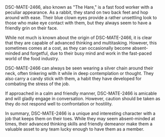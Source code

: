 DSC-MATE-2466, also known as "The Hare," is a fast food worker with a peculiar appearance. As a rabbit, they stand on two back feet and hop around with ease. Their blue clown eyes provide a rather unsettling look to those who make eye contact with them, but they always seem to have a friendly grin on their face. 

While not much is known about the origin of DSC-MATE-2466, it is clear that they are capable of advanced thinking and multitasking. However, this sometimes comes at a cost, as they can occasionally become absent-minded and forgetful, due to their busy mind and work in the fast-paced world of the food industry. 

DSC-MATE-2466 can always be seen wearing a silver chain around their neck, often tinkering with it while in deep contemplation or thought. They also carry a candy stick with them, a habit they have developed for combating the stress of the job.

If approached in a calm and friendly manner, DSC-MATE-2466 is amicable and will gladly engage in conversation. However, caution should be taken as they do not respond well to confrontation or hostility. 

In summary, DSC-MATE-2466 is a unique and interesting character with a job that keeps them on their toes. While they may seem absent-minded at times, their advanced thinking skills and friendly demeanor make them a valuable asset to any team lucky enough to have them as a member.
